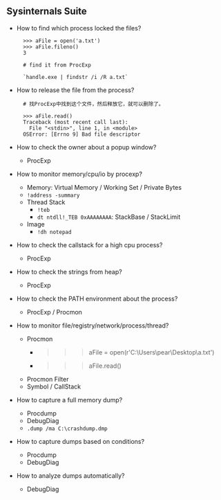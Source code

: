 ## Sysinternals Suite
- How to find which process locked the files?

		>>> aFile = open('a.txt')
		>>> aFile.fileno()
		3
		
		# find it from ProcExp
		
		`handle.exe | findstr /i /R a.txt`
- How to release the file from the process?

		
		# 找ProcExp中找到这个文件，然后释放它，就可以删除了。
		
		>>> aFile.read()
		Traceback (most recent call last):
		  File "<stdin>", line 1, in <module>
		OSError: [Errno 9] Bad file descriptor 
- How to check the owner about a popup window?
	- ProcExp
- How to monitor memory/cpu/io by procexp?
	- Memory: Virtual Memory / Working Set / Private Bytes
	- `!address -summary`
	- Thread Stack
		- `!teb`
		- `dt ntdll!_TEB 0xAAAAAAAA`: StackBase / StackLimit
	- Image
		- `!dh notepad`
- How to check the callstack for a high cpu process?
	- ProcExp
- How to check the strings from heap?
	- ProcExp
- How to check the PATH environment about the process?
	- ProcExp / Procmon
- How to monitor file/registry/network/process/thread?
	- Procmon
		- >>> aFile = open(r'C:\Users\pear\Desktop\a.txt')
		- >>> aFile.read()
	- Procmon Filter
	- Symbol / CallStack
- How to capture a full memory dump?
	- Procdump
	- DebugDiag
	- `.dump /ma C:\crashdump.dmp`
- How to capture dumps based on conditions?
	- Procdump
	- DebugDiag
- How to analyze dumps automatically?
	- DebugDiag